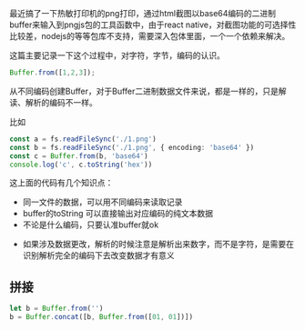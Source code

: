 最近搞了一下热敏打印机的png打印，通过html截图以base64编码的二进制buffer来输入到pngjs包的工具函数中，由于react native，对截图功能的可选择性比较差，nodejs的等等包库不支持，需要深入包体里面，一个一个依赖来解决。

这篇主要记录一下这个过程中，对字符，字节，编码的认识。

```ts
Buffer.from([1,2,3]);
```

从不同编码创建Buffer，对于Buffer二进制数据文件来说，都是一样的，只是解读、解析的编码不一样。

比如

```ts
const a = fs.readFileSync('./1.png')
const b = fs.readFileSync('./1.png', { encoding: 'base64' })
const c = Buffer.from(b, 'base64')
console.log('c', c.toString('hex'))
```

这上面的代码有几个知识点：
* 同一文件的数据，可以用不同编码来读取记录
* buffer的toString 可以直接输出对应编码的纯文本数据
* 不论是什么编码，只要认准buffer就ok
- 如果涉及数据更改，解析的时候注意是解析出来数字，而不是字符，是需要在识别解析完全的编码下去改变数据才有意义


## 拼接

```ts
let b = Buffer.from('')
b = Buffer.concat([b, Buffer.from([01, 01])])
```
